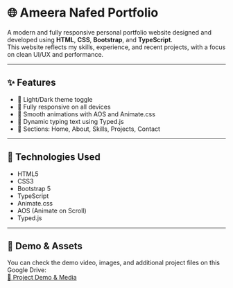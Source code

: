 # 🌐 Ameera Nafed Portfolio

A modern and fully responsive personal portfolio website designed and developed using **HTML**, **CSS**, **Bootstrap**, and **TypeScript**.  
This website reflects my skills, experience, and recent projects, with a focus on clean UI/UX and performance.

---

## ✨ Features

- 🌙 Light/Dark theme toggle
- 📱 Fully responsive on all devices
- 🧠 Smooth animations with AOS and Animate.css
- 🎯 Dynamic typing text using Typed.js
- 📂 Sections: Home, About, Skills, Projects, Contact

---

## 🚀 Technologies Used

- HTML5
- CSS3
- Bootstrap 5
- TypeScript
- Animate.css
- AOS (Animate on Scroll)
- Typed.js

---

## 📸 Demo & Assets

You can check the demo video, images, and additional project files on this Google Drive:  
[📁 Project Demo & Media](https://drive.google.com/drive/folders/1XK6LcbSxtc3s22237qh-nPGof7-sDoiv?usp=drive_link)




